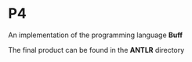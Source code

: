 # P4
An implementation of the programming language **Buff**

The final product can be found in the **ANTLR** directory
